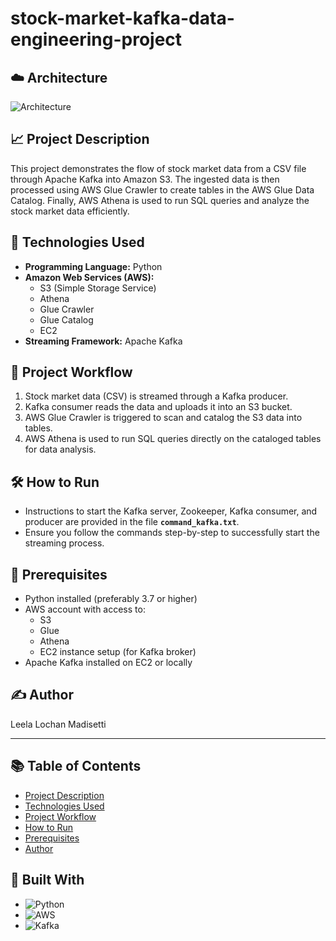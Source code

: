 
# stock-market-kafka-data-engineering-project

## ☁️ Architecture 
![Architecture](https://github.com/user-attachments/assets/c49e2b4c-74ae-48b8-9473-7b36c9ddd2df)

## 📈 Project Description
This project demonstrates the flow of stock market data from a CSV file through Apache Kafka into Amazon S3. The ingested data is then processed using AWS Glue Crawler to create tables in the AWS Glue Data Catalog. Finally, AWS Athena is used to run SQL queries and analyze the stock market data efficiently.

## 🔧 Technologies Used
- **Programming Language:** Python
- **Amazon Web Services (AWS):**
  - S3 (Simple Storage Service)
  - Athena
  - Glue Crawler
  - Glue Catalog
  - EC2
- **Streaming Framework:** Apache Kafka

## 🚀 Project Workflow
1. Stock market data (CSV) is streamed through a Kafka producer.
2. Kafka consumer reads the data and uploads it into an S3 bucket.
3. AWS Glue Crawler is triggered to scan and catalog the S3 data into tables.
4. AWS Athena is used to run SQL queries directly on the cataloged tables for data analysis.

## 🛠️ How to Run
- Instructions to start the Kafka server, Zookeeper, Kafka consumer, and producer are provided in the file **`command_kafka.txt`**.
- Ensure you follow the commands step-by-step to successfully start the streaming process.

## 📄 Prerequisites
- Python installed (preferably 3.7 or higher)
- AWS account with access to:
  - S3
  - Glue
  - Athena
  - EC2 instance setup (for Kafka broker)
- Apache Kafka installed on EC2 or locally

## ✍️ Author
Leela Lochan Madisetti

---

## 📚 Table of Contents
- [Project Description](#-project-description)
- [Technologies Used](#-technologies-used)
- [Project Workflow](#-project-workflow)
- [How to Run](#-how-to-run)
- [Prerequisites](#-prerequisites)
- [Author](#-author)

## 📅 Built With
- ![Python](https://img.shields.io/badge/Python-3.7%2B-blue)
- ![AWS](https://img.shields.io/badge/AWS-Cloud-orange)
- ![Kafka](https://img.shields.io/badge/Kafka-Streaming-lightgrey)
